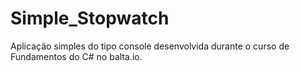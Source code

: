# Simple_Stopwatch
Aplicação simples do tipo console desenvolvida durante o curso de Fundamentos do C# no balta.io. 
